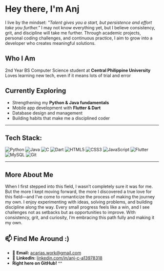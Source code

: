 # Hey there, I'm Anj

I live by the mindset: *"Talent gives you a start, but persistence and effort take you further."* I may not know everything yet, but I believe consistency, grit, and discipline will take me further. Through academic projects, personal coding challenges, and continuous practice, I aim to grow into a developer who creates meaningful solutions.

## Who I Am
2nd Year BS Computer Science student at **Central Philippine University**  
Loves learning new tech, even if it means lots of trial and error

## Currently Exploring
* Strengthening my **Python & Java fundamentals**
* Mobile app development with **Flutter & Dart**
* Database design and management
* Building habits that make me a disciplined coder

---

## Tech Stack:

![Python](https://img.shields.io/badge/python-%23001f3f?style=for-the-badge&logo=python&logoColor=white)
![Java](https://img.shields.io/badge/java-%23003366?style=for-the-badge&logo=openjdk&logoColor=white)
![C](https://img.shields.io/badge/c-%23002147?style=for-the-badge&logo=c&logoColor=white)
![Dart](https://img.shields.io/badge/dart-%231e3a8a?style=for-the-badge&logo=dart&logoColor=white)
![HTML5](https://img.shields.io/badge/html5-%23003f7f?style=for-the-badge&logo=html5&logoColor=white)
![CSS3](https://img.shields.io/badge/css3-%23274c77?style=for-the-badge&logo=css3&logoColor=white)
![JavaScript](https://img.shields.io/badge/javascript-%233f5f8a?style=for-the-badge&logo=javascript&logoColor=white)
![Flutter](https://img.shields.io/badge/Flutter-%23405d8a?style=for-the-badge&logo=Flutter&logoColor=white)
![MySQL](https://img.shields.io/badge/mysql-%23364f6b?style=for-the-badge&logo=mysql&logoColor=white)
![Git](https://img.shields.io/badge/git-%232c3e50?style=for-the-badge&logo=git&logoColor=white)

---

## More About Me
When I first stepped into this field, I wasn’t completely sure it was for me. But the more I kept moving forward, the more I discovered a true love for this field—and I’ve come to romanticize the process of making the journey my own. I enjoy experimenting with ideas, solving problems, and building discipline along the way. Every small progress feels like a win, and I see challenges not as setbacks but as opportunities to improve. With consistency, grit, and curiosity, I’m embracing this path fully and making it my own.

## 📫 Find Me Around :)
* 📧 **Email:** [acarias.work@gmail.com](mailto:acarias.work@gmail.com)
* 🔗 **LinkedIn:** [linkedin.com/in/anj-c-a13978318](https://www.linkedin.com/in/anj-c-a13978318/)
* **Right here on GitHub!** ^^
